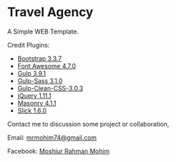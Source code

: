 # Travel Agency
A Simple WEB Template.

Credit Plugins:

 - [Bootstrap 3.3.7](http://getbootstrap.com/getting-started/#download)
 - [Font Awesome 4.7.0](http://fontawesome.io/assets/font-awesome-4.7.0.zip)
 - [Gulp 3.9.1](https://www.npmjs.com/package/gulp)
 - [Gulp-Sass 3.1.0](https://www.npmjs.com/package/gulp-sass)
 - [Gulp-Clean-CSS-3.0.3](https://www.npmjs.com/package/gulp-clean-css)
 - [jQuery 1.11.1](http://blog.jquery.com/2014/05/01/jquery-1-11-1-and-2-1-1-released/)
 - [Masonry 4.1.1](https://unpkg.com/masonry-layout@4/dist/masonry.pkgd.min.js)
 - [Slick 1.6.0](https://github.com/kenwheeler/slick/archive/1.6.0.zip)

Contact me to discussion some project or collaboration,

Email: [mrmohim74@gmail.com](mailto:mrmohim74@gmail.com)

Facebook: [Moshiur Rahman Mohim](https://www.facebook.com/mr.bepari)
